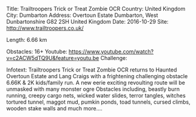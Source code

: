 Title: Trailtroopers Trick or Treat Zombie OCR
Country: United Kingdom
City: Dumbarton
Address: Overtoun Estate Dumbarton, West Dunbartonshire G82 2SH United Kingdom
Date: 2016-10-29
Site: http://www.trailtroopers.co.uk/  

Length: 6.66 km

Obstacles: 16+
Youtube: https://www.youtube.com/watch?v=c2ACW5dTQ9U&feature=youtu.be
Challenge: 

Infotext: Trailtroopers Trick or Treat Zombie OCR returns to Haunted Overtoun Estate and Lang Craigs with a frightening challenging obstacle 6.66K & 2K kids/family run. A new eerie exciting revoulting route will be unmasked with many monster ogre Obstacles including, beastly burn running, creepy cargo nets, wicked water slides, terror tangles, witches tortured tunnel, maggot mud, pumkin ponds, toad tunnels, cursed climbs, wooden stake walls and much more.... 

